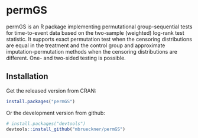 # permGS
permGS is an R package implementing permutational group-sequential tests for time-to-event data based on
the two-sample (weighted) log-rank test statistic. It supports exact permutation test when the censoring distributions 
are equal in the treatment and the control group and approximate imputation-permutation methods when the 
censoring distributions are different. One- and two-sided testing is possible.

## Installation

Get the released version from CRAN:

```R
install.packages("permGS")
```

Or the development version from github:

```R
# install.packages("devtools")
devtools::install_github("mbrueckner/permGS")
```
